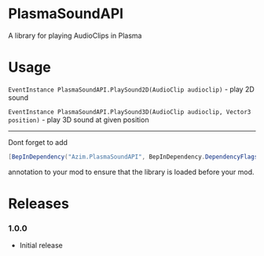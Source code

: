 # PlasmaSoundAPI
A library for playing AudioClips in Plasma

# Usage

`EventInstance PlasmaSoundAPI.PlaySound2D(AudioClip audioclip)` - play 2D sound

`EventInstance PlasmaSoundAPI.PlaySound3D(AudioClip audioclip, Vector3 position)` - play 3D sound at given position

---
Dont forget to add 
```c#
[BepInDependency("Azim.PlasmaSoundAPI", BepInDependency.DependencyFlags.HardDependency)]
``` 
annotation to your mod to ensure that the library is loaded before your mod.

# Releases

### 1.0.0
* Initial release